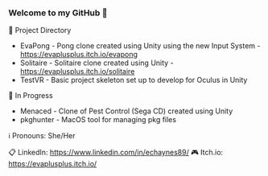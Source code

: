 ### Welcome to my GitHub 👋

🔭 Project Directory
- EvaPong - Pong clone created using Unity using the new Input System - https://evaplusplus.itch.io/evapong
- Solitaire - Solitaire clone created using Unity - https://evaplusplus.itch.io/solitaire
- TestVR - Basic project skeleton set up to develop for Oculus in Unity


🌱 In Progress
- Menaced - Clone of Pest Control (Sega CD) created using Unity
- pkghunter - MacOS tool for managing pkg files


ℹ️ Pronouns: She/Her

📋 LinkedIn: https://www.linkedin.com/in/echaynes89/
🎮 Itch.io: https://evaplusplus.itch.io/

<!--
**evachaynes/evachaynes** is a ✨ _special_ ✨ repository because its `README.md` (this file) appears on your GitHub profile.

Here are some ideas to get you started:

- 🔭 I’m currently working on ...
- 🌱 I’m currently learning ...
- 👯 I’m looking to collaborate on ...
- 🤔 I’m looking for help with ...
- 💬 Ask me about ...
- 📫 How to reach me: ...
- 😄 Pronouns: ...
- ⚡ Fun fact: ...
-->
